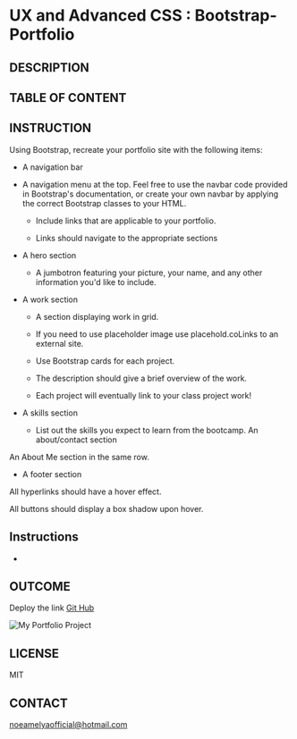 # UX and Advanced CSS : Bootstrap-Portfolio

## DESCRIPTION

## TABLE OF CONTENT

## INSTRUCTION 

Using Bootstrap, recreate your portfolio site with the following items:

* A navigation bar

* A navigation menu at the top. Feel free to use the navbar code provided in Bootstrap's documentation, or create your own navbar by applying the correct Bootstrap classes to your HTML.

    - Include links that are applicable to your portfolio.

    - Links should navigate to the appropriate sections

* A hero section

    - A jumbotron featuring your picture, your name, and any other information you'd like to include.

* A work section

    - A section displaying work in grid.

    - If you need to use placeholder image use placehold.coLinks to an external site.

    - Use Bootstrap cards for each project.

    - The description should give a brief overview of the work.

    - Each project will eventually link to your class project work!

* A skills section

    - List out the skills you expect to learn from the bootcamp.
An about/contact section

An About Me section in the same row.
* A footer section

All hyperlinks should have a hover effect.

All buttons should display a box shadow upon hover.

##

##

## Instructions

* 

## OUTCOME

Deploy the link [Git Hub](https://github.com/noeamelya/Bootstrap-Portfolio)

![My Portfolio Project]()

## LICENSE

MIT

## CONTACT

noeamelyaofficial@hotmail.com

